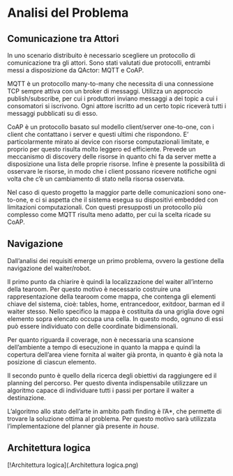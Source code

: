 # Analisi del Problema

## Comunicazione tra Attori
In uno scenario distribuito è necessario scegliere un protocollo di comunicazione tra gli attori. 
Sono stati valutati due protocolli, entrambi messi a disposizione da QActor: MQTT e CoAP. 

MQTT è un protocollo many-to-many che necessita di una connessione TCP sempre attiva con un broker di messaggi. Utilizza un approccio publish/subscribe, per cui i produttori inviano messaggi a dei topic a cui i consomatori si iscrivono.
Ogni attore iscritto ad un certo topic riceverà tutti i messaggi pubblicati su di esso. 

CoAP è un protocollo basato sul modello client/server one-to-one, con i client che contattano i server e questi ultimi che rispondono. E’ particolarmente mirato ai device con risorse computazionali limitate, e proprio per questo risulta molto leggero ed efficiente. 
Prevede un meccanismo di discovery delle risorse in quanto chi fa da server mette a disposizione una lista delle proprie risorse. 
Infine è presente la possibilità di osservare le risorse, in modo che i client possano ricevere notifiche ogni volta che c’è un cambiamento di stato nella risorsa osservata. 

Nel caso di questo progetto la maggior parte delle comunicazioni sono one-to-one, e ci si aspetta che il sistema esegua su dispositivi embedded con limitazioni computazionali. 
Con questi presupposti un protocollo più complesso come MQTT risulta meno adatto, per cui la scelta ricade su CoAP.

## Navigazione

Dall’analisi dei requisiti emerge un primo problema, ovvero la gestione della navigazione del waiter/robot.

Il primo punto da chiarire è quindi la localizzazione del waiter all’interno della tearoom.
Per questo motivo è necessario costruire una rappresentazione della tearoom come mappa, che contenga gli elementi chiave del sistema, cioè: tables, home, entrancedoor, exitdoor, barman ed il waiter stesso.
Nello specifico la mappa è costituita da una griglia dove ogni elemento sopra elencato occupa una cella. In questo modo, ognuno di essi può essere individuato con delle coordinate bidimensionali.

Per quanto riguarda il coverage, non è necessaria una scansione dell’ambiente a tempo di esecuzione in quanto la mappa e quindi la copertura dell’area viene fornita al waiter già pronta, in quanto è già nota la posizione di ciascun elemento.

Il secondo punto è quello della ricerca degli obiettivi da raggiungere ed il planning del percorso.
Per questo diventa indispensabile utilizzare un algoritmo capace di individuare tutti i passi per portare il waiter a destinazione.

L’algoritmo allo stato dell’arte in ambito path finding è l’A*, che permette di trovare la soluzione ottima al problema.
Per questo motivo sarà utilizzata l’implementazione del planner già presente _in house_.

## Architettura logica
[!Architettura logica](.Architettura logica.png)
